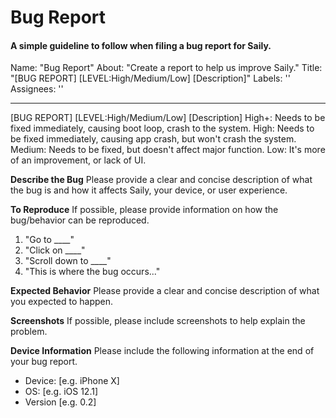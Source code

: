 # Bug Report
#### A simple guideline to follow when filing a bug report for Saily.

Name: "Bug Report"
About: "Create a report to help us improve Saily."
Title: "[BUG REPORT] [LEVEL:High/Medium/Low] [Description]"
Labels: ''
Assignees: ''

---

[BUG REPORT] [LEVEL:High/Medium/Low] [Description]
High+: Needs to be fixed immediately, causing boot loop, crash to the system.
High: Needs to be fixed immediately, causing app crash, but won't crash the system.
Medium: Needs to be fixed, but doesn't affect major function.
Low: It's more of an improvement, or lack of UI.

**Describe the Bug**
Please provide a clear and concise description of what the bug is and how it affects Saily, your device, or user experience.

**To Reproduce**
If possible, please provide information on how the bug/behavior can be reproduced.
1. "Go to ____"
2. "Click on ____"
3. "Scroll down to ____"
4. "This is where the bug occurs..."

**Expected Behavior**
Please provide a clear and concise description of what you expected to happen.

**Screenshots**
If possible, please include screenshots to help explain the problem.

**Device Information**
Please include the following information at the end of your bug report.
 - Device: [e.g. iPhone X]
 - OS: [e.g. iOS 12.1]
 - Version [e.g. 0.2]
